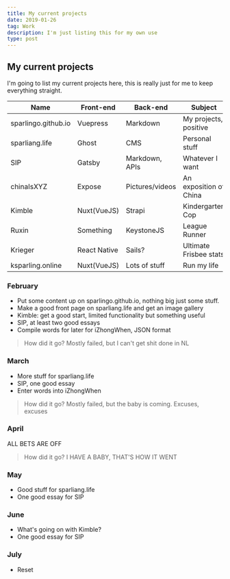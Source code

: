 ```yaml
---
title: My current projects
date: 2019-01-26
tag: Work
description: I'm just listing this for my own use
type: post
---
```

## My current projects

I'm going to list my current projects here, this is really just for me to keep everything straight.

| Name               | Front-end       | Back-end            | Subject                | Timeline  |
|--------------------|-----------------|---------------------|------------------------|-----------|
|sparlingo.github.io |Vuepress         |Markdown             |My projects, positive   |Ongoing    |   
|sparliang.life      |Ghost            |CMS                  |Personal stuff          |Ongoing    |
|SIP                 |Gatsby           |Markdown, APIs       |Whatever I want         |Ongoing    |
|chinaIsXYZ          |Expose           |Pictures/videos      |An exposition of China  |2019       |   
|Kimble              |Nuxt(VueJS)      |Strapi               |Kindergarten Cop        |2019/2020  |
|Ruxin               |Something        |KeystoneJS           |League Runner           |2020       |
|Krieger             |React Native     |Sails?               |Ultimate Frisbee stats  |2020       |
|ksparling.online    |Nuxt(VueJS)      |Lots of stuff        |Run my life             |2020       |


### February
- Put some content up on sparlingo.github.io, nothing big just some stuff.
- Make a good front page on sparliang.life and get an image gallery
- Kimble: get a good start, limited functionality but something useful
- SIP, at least two good essays
- Compile words for later for iZhongWhen, JSON format

>How did it go? Mostly failed, but I can't get shit done in NL

### March
- More stuff for sparliang.life
- SIP, one good essay
- Enter words into iZhongWhen

>How did it go? Mostly failed, but the baby is coming. Excuses, excuses

### April
ALL BETS ARE OFF

>How did it go? I HAVE A BABY, THAT'S HOW IT WENT

### May
- Good stuff for sparliang.life
- One good essay for SIP

### June
- What's going on with Kimble?
- One good essay for SIP

### July
- Reset
